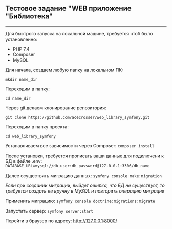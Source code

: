 ## Тестовое задание "WEB приложение "Библиотека"
---
Для быстрого запуска на локальной машине, требуется чтоб было установленно:

* PHP 7.4
* Composer
* MySQL

Для начала, создаем любую папку на локальном ПК:

`mkdir name_dir`

Переходим в папку:

`cd name_dir`

Через git делаем клонирование репозитория:

`git clone https://github.com/acecrosser/web_library_symfony.git`

Переходим в папку проекта:

`cd web_library_symfony`

Устанавливаем все зависимости через Composer:
`composer install`

После установки, требуется прописать ваши данные для подключени к БД в файле .env:
`DATABASE_URL=mysql://db_user:db_password@127.0.0.1:3306/db_name`

Далее осуществить миграцию данных:
`symfony console make:migration`

*Если при создании миграции, выйдет ошибка, что БД не существует, то требуется создать ее вручну в MySQL и повторить операцию миграции*

Применить миграцию:
`symfony console doctrine:migrations:migrate`

Запустить сервер:
`symfony server:start`

Перейти в браузер по адресу: 
http://127.0.0.1:8000/